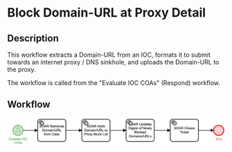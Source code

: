 # Block Domain-URL at Proxy Detail

## Description
This workflow extracts a Domain-URL from an IOC, formats it to submit towards an 
internet proxy / DNS sinkhole, and uploads the Domain-URL to the proxy.

The workflow is called from the "Evaluate IOC COAs" (Respond) workflow.

## Workflow 

![Block Domain-URL at Proxy](Block_Domain-URL_at_Proxy.png)